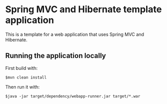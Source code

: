 # Spring MVC and Hibernate template application

This is a template for a web application that uses Spring MVC and Hibernate. 

## Running the application locally

First build with:

    $mvn clean install

Then run it with:

    $java -jar target/dependency/webapp-runner.jar target/*.war

